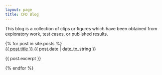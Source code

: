 ```yaml
---
layout: page
title: CFD Blog
---
```


This blog is a collection of clips or figures which have been obtained from exploratory work, test cases, or published results.


<div class="posts">
  {% for post in site.posts %}
  <div class="post">
    <!-- <li> -->
      <a href="{{ post.url }}">
        {{ post.title }}
      </a><span class="post-date">{{ post.date | date_to_string }}</span>
    <!-- </li> -->
    <p>{{ post.excerpt }}</p>
  </div>
  {% endfor %}
</div>

